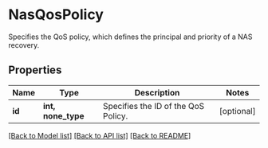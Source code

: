 # NasQosPolicy

Specifies the QoS policy, which defines the principal and priority of a NAS recovery.

## Properties
Name | Type | Description | Notes
------------ | ------------- | ------------- | -------------
**id** | **int, none_type** | Specifies the ID of the QoS Policy. | [optional] 

[[Back to Model list]](../README.md#documentation-for-models) [[Back to API list]](../README.md#documentation-for-api-endpoints) [[Back to README]](../README.md)


